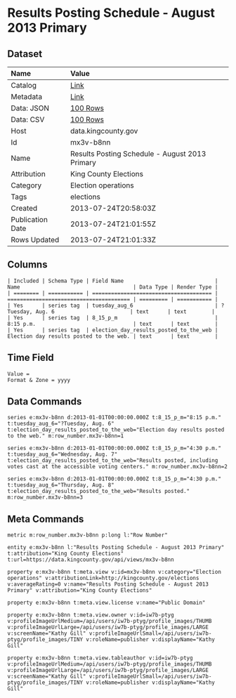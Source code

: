 # Results Posting Schedule - August 2013 Primary

## Dataset

| Name | Value |
| :--- | :---- |
| Catalog | [Link](https://catalog.data.gov/dataset/results-posting-schedule-august-2013-primary-6e1cc) |
| Metadata | [Link](https://data.kingcounty.gov/api/views/mx3v-b8nn) |
| Data: JSON | [100 Rows](https://data.kingcounty.gov/api/views/mx3v-b8nn/rows.json?max_rows=100) |
| Data: CSV | [100 Rows](https://data.kingcounty.gov/api/views/mx3v-b8nn/rows.csv?max_rows=100) |
| Host | data.kingcounty.gov |
| Id | mx3v-b8nn |
| Name | Results Posting Schedule - August 2013 Primary |
| Attribution | King County Elections |
| Category | Election operations |
| Tags | elections |
| Created | 2013-07-24T20:58:03Z |
| Publication Date | 2013-07-24T21:01:55Z |
| Rows Updated | 2013-07-24T21:01:33Z |

## Columns

```ls
| Included | Schema Type | Field Name                             | Name                                    | Data Type | Render Type |
| ======== | =========== | ====================================== | ======================================= | ========= | =========== |
| Yes      | series tag  | tuesday_aug_6                          | ?Tuesday, Aug. 6                        | text      | text        |
| Yes      | series tag  | 8_15_p_m                               | 8:15 p.m.                               | text      | text        |
| Yes      | series tag  | election_day_results_posted_to_the_web | Election day results posted to the web. | text      | text        |
```

## Time Field

```ls
Value = 
Format & Zone = yyyy
```

## Data Commands

```ls
series e:mx3v-b8nn d:2013-01-01T00:00:00.000Z t:8_15_p_m="8:15 p.m." t:tuesday_aug_6="?Tuesday, Aug. 6" t:election_day_results_posted_to_the_web="Election day results posted to the web." m:row_number.mx3v-b8nn=1

series e:mx3v-b8nn d:2013-01-01T00:00:00.000Z t:8_15_p_m="4:30 p.m." t:tuesday_aug_6="Wednesday, Aug. 7" t:election_day_results_posted_to_the_web="Results posted, including votes cast at the accessible voting centers." m:row_number.mx3v-b8nn=2

series e:mx3v-b8nn d:2013-01-01T00:00:00.000Z t:8_15_p_m="4:30 p.m." t:tuesday_aug_6="Thursday, Aug. 8" t:election_day_results_posted_to_the_web="Results posted." m:row_number.mx3v-b8nn=3
```

## Meta Commands

```ls
metric m:row_number.mx3v-b8nn p:long l:"Row Number"

entity e:mx3v-b8nn l:"Results Posting Schedule - August 2013 Primary" t:attribution="King County Elections" t:url=https://data.kingcounty.gov/api/views/mx3v-b8nn

property e:mx3v-b8nn t:meta.view v:id=mx3v-b8nn v:category="Election operations" v:attributionLink=http://kingcounty.gov/elections v:averageRating=0 v:name="Results Posting Schedule - August 2013 Primary" v:attribution="King County Elections"

property e:mx3v-b8nn t:meta.view.license v:name="Public Domain"

property e:mx3v-b8nn t:meta.view.owner v:id=iw7b-ptyg v:profileImageUrlMedium=/api/users/iw7b-ptyg/profile_images/THUMB v:profileImageUrlLarge=/api/users/iw7b-ptyg/profile_images/LARGE v:screenName="Kathy Gill" v:profileImageUrlSmall=/api/users/iw7b-ptyg/profile_images/TINY v:roleName=publisher v:displayName="Kathy Gill"

property e:mx3v-b8nn t:meta.view.tableauthor v:id=iw7b-ptyg v:profileImageUrlMedium=/api/users/iw7b-ptyg/profile_images/THUMB v:profileImageUrlLarge=/api/users/iw7b-ptyg/profile_images/LARGE v:screenName="Kathy Gill" v:profileImageUrlSmall=/api/users/iw7b-ptyg/profile_images/TINY v:roleName=publisher v:displayName="Kathy Gill"
```